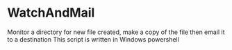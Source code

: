 # WatchAndMail
Monitor a directory for new file created, make a copy of the file then email it to a destination
This script is written in Windows powershell

